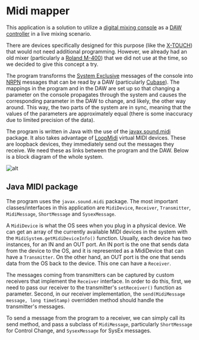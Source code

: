 # Midi mapper

This application is a solution to utilize a [digital mixing console](https://en.wikipedia.org/wiki/Digital_mixing_console) as a [DAW](https://en.wikipedia.org/wiki/Digital_audio_workstation) [controller](https://en.wikipedia.org/wiki/MIDI_controller) in a live mixing scenario.

There are devices specifically designed for this purpose (like the [X-TOUCH](https://www.behringer.com/product.html?modelCode=P0B1X)) that would not need additional programming. However, we already had an old mixer (particularly a [Roland M-400](https://proav.roland.com/global/products/m-400/)) that we did not use at the time, so we decided to give this concept a try.

The program transforms the [System Exclusive](https://en.wikipedia.org/wiki/MIDI#System_Exclusive_messages) messages of the console into [NRPN](https://en.wikipedia.org/wiki/NRPN) messages that can be read by a DAW (particularly [Cubase](https://new.steinberg.net/cubase/)). The mappings in the program and in the DAW are set up so that changing a parameter on the console propagates through the system and causes the corresponding parameter in the DAW to change, and likely, the other way around. This way, the two parts of the system are in sync, meaning that the values of the parameters are approximately equal (there is some inaccuracy due to limited precision of the data).

The program is written in Java with the use of the [javax.sound.midi](https://docs.oracle.com/javase/7/docs/api/javax/sound/midi/package-summary.html) package. It also takes advantage of [LoopMidi](https://www.tobias-erichsen.de/software/loopmidi.html) virtual MIDI devices. These are loopback devices, they immediately send out the messages they receive. We need these as links between the program and the DAW. Below is a block diagram of the whole system.

![alt](https://github.com/pyzon/midimapper/blob/master/resources/MIDI%20mapper%20block%20diagram.png)

## Java MIDI package

The program uses the `javax.sound.midi` package. The most important classes/interfaces in this application are `MidiDevice`, `Receiver`, `Transmitter`, `MidiMessage`, `ShortMessage` and `SysexMessage`.

A `MidiDevice` is what the OS sees when you plug in a physical device. We can get an array of the currently available MIDI devices in the system with the `MidiSystem.getMidiDeviceInfo()` function. Usually, each device has two instances, for an IN and an OUT port. An IN port is the one that sends data from the device to the OS, and it is represented as a MidiDevice that can have a `Transmitter`. On the other hand, an OUT port is the one that sends data from the OS back to the device. This one can have a `Receiver`.

The messages coming from transmitters can be captured by custom receivers that implement the `Receiver` interface. In order to do this, first, we need to pass our receiver to the transmitter's `setReceiver()` function as parameter. Second, in our receiver implementation, the `send(MidiMessage message, long timeStamp)` overridden method should handle the transmitter's messages.

To send a message from the program to a receiver, we can simply call its send method, and pass a subclass of `MidiMessage`, particularly `ShortMessage` for Control Change, and `SysexMessage` for SysEx messages.